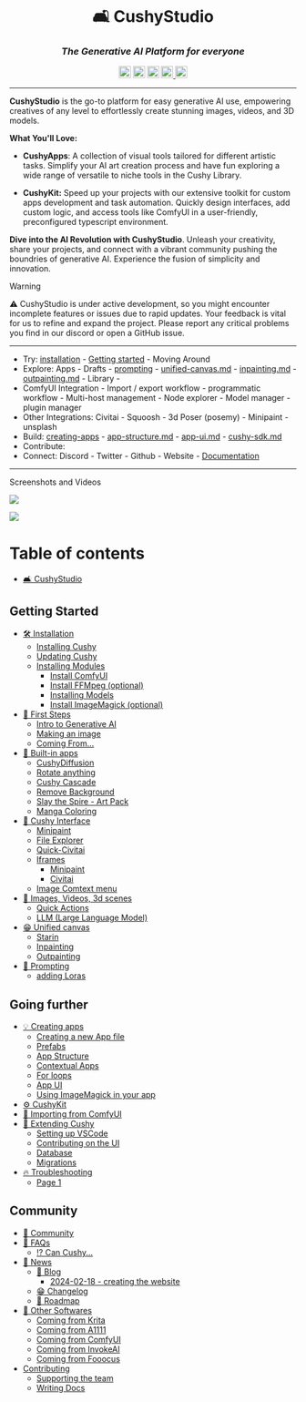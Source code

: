 <div align="center">

# 🛋️ CushyStudio

### _The **Generative AI Platform** for everyone_

<img height="21"  alt="Maturity"     src="https://img.shields.io/badge/status-BETA-yellow" />
<img height="21" alt="Build Status" src="https://img.shields.io/badge/build-passing-%20brightgreen" />
<img height="21"  alt="Activity"     src="https://img.shields.io/github/commit-activity/y/rvion/cushystudio" />

<!-- <img height="21"  alt="Sponsors"     src="https://img.shields.io/github/sponsors/rvion" /> -->

<!-- <br /> -->
<a href="https://discord.gg/GfAN6hF2ad">
    <img height="21" alt="Join our Discord" src="https://dcbadge.vercel.app/api/server/GfAN6hF2ad?style=flat">
</a>
<a href="https://twitter.com/_rvion">
    <img height="21" alt="Follow _rvion on Twitter" src="https://img.shields.io/badge/%40__rvion-666666?style=flat&logo=twitter&labelColor=555&label=Follow">
</a>

</div>

---

**CushyStudio** is the go-to platform for easy generative AI use, empowering creatives of any level to effortlessly create stunning images, videos, and 3D models.


**What You'll Love:**

* **CushyApps**: A collection of visual tools tailored for different artistic tasks. Simplify your AI art creation process and have fun exploring a wide range of versatile to niche tools in the Cushy Library.

* **CushyKit:** Speed up your projects with our extensive toolkit for custom apps development and task automation.  Quickly design interfaces, add custom logic, and access tools like ComfyUI in a user-friendly, preconfigured typescript environment.

**Dive into the AI Revolution with CushyStudio**. Unleash your creativity, share your projects, and connect with a vibrant community pushing the boundries of generative AI. Experience the fusion of simplicity and innovation.

> [!WARNING]
> ⚠️ CushyStudio is under active development, so you might encounter incomplete features
> or issues due to rapid updates. Your feedback is vital for us to refine and expand the project.
> Please report any critical problems you find in our discord or open a GitHub issue.


***

* Try: [installation](https://docs.cushystudio.com/installation/ "mention") - [Getting started](https://docs.cushystudio.com/getting-started/ "mention") - Moving Around
* Explore: Apps - Drafts - [prompting](https://docs.cushystudio.com/prompting/ "mention") - [unified-canvas.md](https://docs.cushystudio.com/features/unified-canvas.md "mention") - [inpainting.md](https://docs.cushystudio.com/features/inpainting.md "mention") - [outpainting.md](https://docs.cushystudio.com/features/outpainting.md "mention") - Library -&#x20;
* ComfyUI Integration - Import / export workflow - programmatic workflow  - Multi-host management - Node explorer - Model manager - plugin manager
* Other Integrations: Civitai - Squoosh - 3d Poser (posemy) - Minipaint - unsplash&#x20;
* Build: [creating-apps](https://docs.cushystudio.com/creating-apps/ "mention") - [app-structure.md](https://docs.cushystudio.com/creating-apps/app-structure.md "mention") - [app-ui.md](https://docs.cushystudio.com/creating-apps/app-ui.md "mention") - [cushy-sdk.md](https://docs.cushystudio.com/cushy-sdk.md "mention")
* Contribute: &#x20;
* Connect: Discord - Twitter - Github - Website - [Documentation](https://docs.cushystudio.com/https://docs.cushystudio.com)


***

Screenshots and Videos


![](https://cushy.fra1.cdn.digitaloceanspaces.com/rvion-screenshots/2024-02-18_00-07-15.jpg)

![](https://cushy.fra1.cdn.digitaloceanspaces.com/old/screenshots/2024-02-02-example-panels.jpg)


# Table of contents

* [🛋 CushyStudio](https://docs.cushystudio.com)

## Getting Started

* [🛠 Installation](https://docs.cushystudio.com/getting-started/installation)
  * [Installing Cushy](https://docs.cushystudio.com/getting-started/installation/windows)
  * [Updating Cushy](https://docs.cushystudio.com/getting-started/installation/updating-cushy)
  * [Installing Modules](https://docs.cushystudio.com/getting-started/installation/installing-modules)
    * [Install ComfyUI](https://docs.cushystudio.com/getting-started/installation/installing-modules/cloud)
    * [Install FFMpeg (optional)](https://docs.cushystudio.com/getting-started/installation/installing-modules/install-ffmpeg-optional)
    * [Installing Models](https://docs.cushystudio.com/getting-started/installation/installing-modules/installing-models)
    * [Install ImageMagick (optional)](https://docs.cushystudio.com/getting-started/installation/installing-modules/install-imagemagick-optional)
* [👋 First Steps](https://docs.cushystudio.com/getting-started/getting-started)
  * [Intro to Generative AI](https://docs.cushystudio.com/getting-started/getting-started/intro-to-generative-ai)
  * [Making an image](https://docs.cushystudio.com/getting-started/getting-started/making-an-image)
  * [Coming From...](https://docs.cushystudio.com/getting-started/getting-started/coming-from...)
* [🎁 Built-in apps](https://docs.cushystudio.com/getting-started/built-in-apps)
  * [CushyDiffusion](https://docs.cushystudio.com/getting-started/built-in-apps/cushydiffusion)
  * [Rotate anything](https://docs.cushystudio.com/getting-started/built-in-apps/rotate-anything)
  * [Cushy Cascade](https://docs.cushystudio.com/getting-started/built-in-apps/cushy-cascade)
  * [Remove Background](https://docs.cushystudio.com/getting-started/built-in-apps/remove-background)
  * [Slay the Spire - Art Pack](https://docs.cushystudio.com/getting-started/built-in-apps/slay-the-spire-art-pack)
  * [Manga Coloring](https://docs.cushystudio.com/getting-started/built-in-apps/manga-coloring)
* [🚶 Cushy Interface](https://docs.cushystudio.com/getting-started/cushy-interface)
  * [Minipaint](https://docs.cushystudio.com/getting-started/cushy-interface/minipaint)
  * [File Explorer](https://docs.cushystudio.com/getting-started/cushy-interface/file-explorer)
  * [Quick-Civitai](https://docs.cushystudio.com/getting-started/cushy-interface/quick-civitai)
  * [Iframes](https://docs.cushystudio.com/getting-started/cushy-interface/iframes)
    * [Minipaint](https://docs.cushystudio.com/getting-started/cushy-interface/iframes/minipaint)
    * [Civitai](https://docs.cushystudio.com/getting-started/cushy-interface/iframes/civitai)
  * [Image Comtext menu](https://docs.cushystudio.com/getting-started/cushy-interface/image-comtext-menu)
* [🍏 Images, Videos, 3d scenes](https://docs.cushystudio.com/getting-started/features)
  * [Quick Actions](https://docs.cushystudio.com/getting-started/features/quick-actions)
  * [LLM (Large Language Model)](https://docs.cushystudio.com/getting-started/features/llm)
* [😁 Unified canvas](https://docs.cushystudio.com/getting-started/unified-canvas)
  * [Starin](https://docs.cushystudio.com/getting-started/unified-canvas/starin)
  * [Inpainting](https://docs.cushystudio.com/getting-started/unified-canvas/inpainting)
  * [Outpainting](https://docs.cushystudio.com/getting-started/unified-canvas/outpainting)
* [🧪 Prompting](https://docs.cushystudio.com/getting-started/prompting)
  * [adding Loras](https://docs.cushystudio.com/getting-started/prompting/adding-loras)

## Going further

* [💡 Creating apps](https://docs.cushystudio.com/going-further/creating-apps)
  * [Creating a new App file](https://docs.cushystudio.com/going-further/creating-apps/creating-a-new-app-file)
  * [Prefabs](https://docs.cushystudio.com/going-further/creating-apps/prefabs)
  * [App Structure](https://docs.cushystudio.com/going-further/creating-apps/app-structure)
  * [Contextual Apps](https://docs.cushystudio.com/going-further/creating-apps/contextual-apps)
  * [For loops](https://docs.cushystudio.com/going-further/creating-apps/for-loops)
  * [App UI](https://docs.cushystudio.com/going-further/creating-apps/app-ui)
  * [Using ImageMagick in your app](https://docs.cushystudio.com/going-further/creating-apps/using-imagemagick-in-your-app)
* [⚙ CushyKit](https://docs.cushystudio.com/going-further/cushy-sdk)
* [🏈 Importing from ComfyUI](https://docs.cushystudio.com/going-further/importing-workflows)
* [🤝 Extending Cushy](https://docs.cushystudio.com/going-further/contribution)
  * [Setting up VSCode](https://docs.cushystudio.com/going-further/contribution/setting-up-vscode)
  * [Contributing on the UI](https://docs.cushystudio.com/going-further/contribution/contributing-on-the-ui)
  * [Database](https://docs.cushystudio.com/going-further/contribution/database)
  * [Migrations](https://docs.cushystudio.com/going-further/contribution/migrations)
* [🔥 Troubleshooting](https://docs.cushystudio.com/going-further/wip-pad)
  * [Page 1](https://docs.cushystudio.com/going-further/wip-pad/page-1)

## Community

* [🤝 Community](https://docs.cushystudio.com/community/community)
* [💬 FAQs](https://docs.cushystudio.com/community/faqs)
  * [⁉ Can Cushy...](https://docs.cushystudio.com/community/faqs/can-cushy...)
* [📰 News](https://docs.cushystudio.com/community/news)
  * [💬 Blog](https://docs.cushystudio.com/community/news/blog)
    * [2024-02-18 - creating the website](https://docs.cushystudio.com/community/news/blog/2024-02-18-creating-the-website)
  * [😁 Changelog](https://docs.cushystudio.com/community/news/changelog)
  * [🚀 Roadmap](https://docs.cushystudio.com/community/news/roadmap)
* [🚂 Other Softwares](https://docs.cushystudio.com/community/fast-track)
  * [Coming from Krita](https://docs.cushystudio.com/community/fast-track/coming-from-krita)
  * [Coming from A1111](https://docs.cushystudio.com/community/fast-track/coming-from-a1111)
  * [Coming from ComfyUI](https://docs.cushystudio.com/community/fast-track/coming-from-comfyui)
  * [Coming from InvokeAI](https://docs.cushystudio.com/community/fast-track/coming-from-invokeai)
  * [Coming from Fooocus](https://docs.cushystudio.com/community/fast-track/coming-from-fooocus)
* [Contributing](https://docs.cushystudio.com/community/contributing)
  * [Supporting the team](https://docs.cushystudio.com/community/contributing/supporting-the-team)
  * [Writing Docs](https://docs.cushystudio.com/community/contributing/guidelines)

